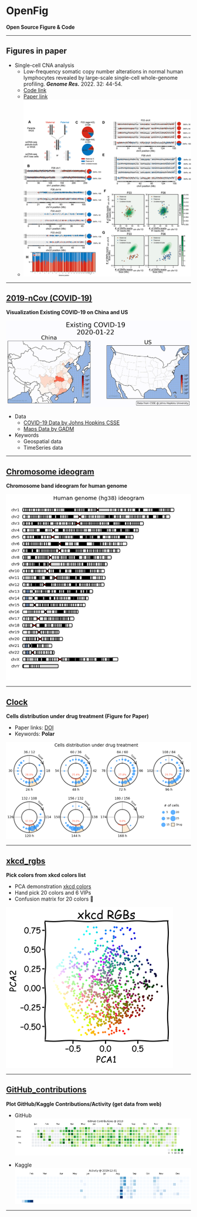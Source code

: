 # OpenFig

**Open Source Figure & Code**

---

## Figures in paper

- Single-cell CNA analysis
    - Low-frequency somatic copy number alterations in normal human lymphocytes revealed by large-scale single-cell whole-genome profiling. ***Genome Res.*** 2022. 32: 44-54. 
    - [Code link](./gr.275453.121)
    - [Paper link](https://genome.cshlp.org/content/32/1/44.long)
    - ![](./gr.275453.121/ai_Fig4-v3.png)

---

## [2019-nCov (COVID-19)](./2019-nCov)

**Visualization Existing COVID-19 on China and US**

![](./2019-nCoV/China_vs_US.gif)

- Data
    - [COVID-19 Data by Johns Hopkins CSSE](https://github.com/CSSEGISandData/COVID-19.git)
    - [Maps Data by GADM](https://gadm.org/)
- Keywords
    - Geospatial data
    - TimeSeries data

---

## [Chromosome ideogram](./chromosome_band_ideogram)

**Chromosome band ideogram for human genome**

![](./chromosome_band_ideogram/ideogram_hg38.png)

---

## [Clock](./Clock)

**Cells distribution under drug treatment (Figure for Paper)**

- Paper links: [DOI](https://doi.org/10.1039/D0LC00140F)
- Keywords: **Polar**

![](./Clock/Clock_Fig3F.png)

---

## [xkcd_rgbs](./xkcd_rgbs)

**Pick colors from xkcd colors list**

- PCA demonstration [xkcd colors](https://xkcd.com/color/rgb/)
- Hand pick 20 colors and 6 VIPs
- Confusion matrix for 20 colors :pushpin:

![](./xkcd_rgbs/xkcd_rgbs_PCA.png)

---

## [GitHub_contributions](./GitHub_contributions)

**Plot GitHub/Kaggle Contributions/Activity (get data from web)**

- GitHub
![](./GitHub_contributions/GitHub_Contributions_2019.png)

- Kaggle
![](./GitHub_contributions/Kaggle_Activity_2019.png)

---
